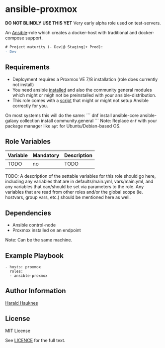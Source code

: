 ansible-proxmox
===============

**DO NOT BLINDLY USE THIS YET**
Very early alpha role used on test-servers.

An [Ansible](https://www.ansible.com/)-role which creates a docker-host with traditional and docker-compose support.

```diff
# Project maturity (- Dev|@ Staging|+ Prod):
- Dev
```


Requirements
------------

- Deployment requires a Proxmox VE 7/8 installation (role does currently not install)
- You need ansible [installed](./install_ansible.sh) and also the community general modules which might or migh not be preinstalled with your ansible-distribution.
- This role comes with a [script](./install) that might or might not setup Ansible correctly for you.

On most systems this will do the same:
´´´
dnf install ansible-core
ansible-galaxy collection install community.general
´´´
Note: Replace `dnf` with your package manager like `apt` for Ubuntu/Debian-based OS.

Role Variables
--------------
| Variable    | Mandatory | Description |
| ----------- | --------- | ----------- |
| TODO | no  | TODO |

TODO:
A description of the settable variables for this role should go here, including any variables that are in defaults/main.yml, vars/main.yml, and any variables that can/should be set via parameters to the role. Any variables that are read from other roles and/or the global scope (ie. hostvars, group vars, etc.) should be mentioned here as well.

Dependencies
------------
- Ansible control-node
- Proxmox installed on an endpoint

Note: Can be the same machine.

Example Playbook
----------------

    - hosts: proxmox
      roles:
      - ansible-proxmox

Author Information
------------------

[Harald Hauknes](https://github.com/harahauk)

License
-------

MIT License

See [LICENCE](./LICENCE) for the full text.


